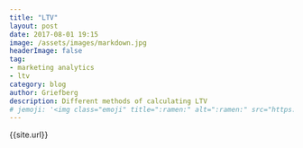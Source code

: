 ```yaml
---
title: "LTV"
layout: post
date: 2017-08-01 19:15
image: /assets/images/markdown.jpg
headerImage: false
tag:
- marketing analytics
- ltv
category: blog
author: Griefberg
description: Different methods of calculating LTV
# jemoji: '<img class="emoji" title=":ramen:" alt=":ramen:" src="https://assets.github.com/images/icons/emoji/unicode/1f35c.png" height="20" width="20" align="absmiddle">'
---
```


{{site.url}}